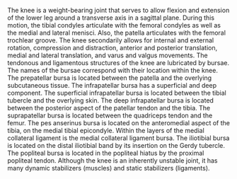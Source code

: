 The knee is a weight-bearing joint that serves to allow flexion and extension of the lower leg around a transverse axis in a sagittal plane. During this motion, the tibial condyles articulate with the femoral condyles as well as the medial and lateral menisci. Also, the patella articulates with the femoral trochlear groove. The knee secondarily allows for internal and external rotation, compression and distraction, anterior and posterior translation, medial and lateral translation, and varus and valgus movements. The tendonous and ligamentous structures of the knee are lubricated by bursae. The names of the bursae correspond with their location within the knee. The prepatellar bursa is located between the patella and the overlying subcutaneous tissue. The infrapatellar bursa has a superficial and deep component. The superficial infrapatellar bursa is located between the tibial tubercle and the overlying skin. The deep infrapatellar bursa is located between the posterior aspect of the patellar tendon and the tibia. The suprapatellar bursa is located between the quadriceps tendon and the femur. The pes anserinus bursa is located on the anteromedial aspect of the tibia, on the medial tibial epicondyle. Within the layers of the medial collateral ligament is the medial collateral ligament bursa. The iliotibial bursa is located on the distal iliotibial band by its insertion on the Gerdy tubercle. The popliteal bursa is located in the popliteal hiatus by the proximal popliteal tendon. Although the knee is an inherently unstable joint, it has many dynamic stabilizers (muscles) and static stabilizers (ligaments).